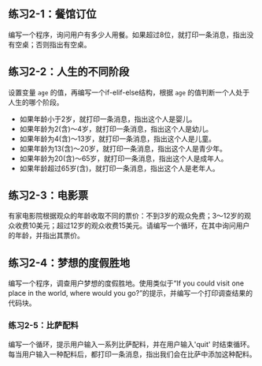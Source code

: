 ## 练习2-1：餐馆订位

编写一个程序，询问用户有多少人用餐。如果超过8位，就打印一条消息，指出没有空桌；否则指出有空桌。



## 练习2-2：人生的不同阶段

设置变量 `age` 的值，再编写一个if-elif-else结构，根据 `age` 的值判断一个人处于人生的哪个阶段。

- 如果年龄小于2岁，就打印一条消息，指出这个人是婴儿。
- 如果年龄为2(含)～4岁，就打印一条消息，指出这个人是幼儿。
- 如果年龄为4(含)～13岁，就打印一条消息，指出这个人是儿童。
- 如果年龄为13(含)～20岁，就打印一条消息，指出这个人是青少年。
- 如果年龄为20(含)～65岁，就打印一条消息，指出这个人是成年人。
- 如果年龄超过65岁(含)，就打印一条消息，指出这个人是老年人。



## 练习2-3：电影票

有家电影院根据观众的年龄收取不同的票价：不到3岁的观众免费；3～12岁的观众收费10美元；超过12岁的观众收费15美元。请编写一个循环，在其中询问用户的年龄，并指出其票价。



## 练习2-4：梦想的度假胜地

编写一个程序，调查用户梦想的度假胜地。使用类似于“If you could visit one place in the world, where would you go?”的提示，并编写一个打印调查结果的代码块。



### 练习2-5：比萨配料

编写一个循环，提示用户输入一系列比萨配料，并在用户输入'quit' 时结束循环。每当用户输入一种配料后，都打印一条消息，指出我们会在比萨中添加这种配料。
